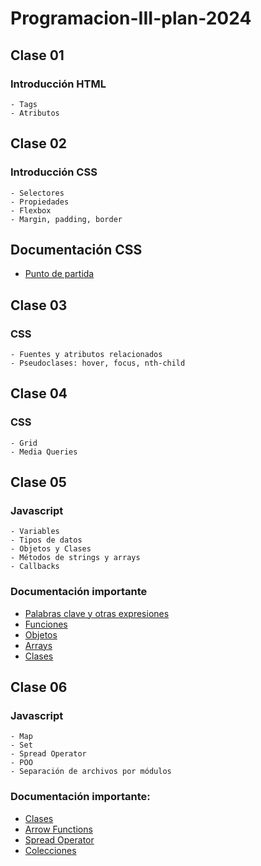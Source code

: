 # Programacion-III-plan-2024

## Clase 01

### Introducción HTML
    - Tags
    - Atributos

## Clase 02

### Introducción CSS
    - Selectores
    - Propiedades
    - Flexbox
    - Margin, padding, border 

## Documentación CSS

- [Punto de partida](https://developer.mozilla.org/es/docs/Learn/Getting_started_with_the_web/CSS_basics)


## Clase 03

### CSS
    - Fuentes y atributos relacionados
    - Pseudoclases: hover, focus, nth-child


## Clase 04

### CSS
    - Grid
    - Media Queries

## Clase 05

### Javascript
    - Variables
    - Tipos de datos
    - Objetos y Clases
    - Métodos de strings y arrays
    - Callbacks

### Documentación importante

- [Palabras clave y otras expresiones](https://developer.mozilla.org/es/docs/Web/JavaScript/Reference/Operators)
- [Funciones](https://developer.mozilla.org/es/docs/Web/JavaScript/Reference/Functions)
- [Objetos](https://developer.mozilla.org/es/docs/Web/JavaScript/Guide/Working_with_objects)
- [Arrays](https://developer.mozilla.org/es/docs/Web/JavaScript/Reference/Global_Objects/Array)
- [Clases](https://developer.mozilla.org/es/docs/Web/JavaScript/Reference/Classes)


## Clase 06

### Javascript
    - Map
    - Set
    - Spread Operator
    - POO
    - Separación de archivos por módulos

### Documentación importante:

- [Clases](https://developer.mozilla.org/es/docs/Web/JavaScript/Reference/Classes)
- [Arrow Functions](https://developer.mozilla.org/es/docs/Web/JavaScript/Reference/Functions/Arrow_functions)
- [Spread Operator](https://developer.mozilla.org/es/docs/Web/JavaScript/Reference/Operators/Spread_syntax)
- [Colecciones](https://developer.mozilla.org/es/docs/Web/JavaScript/Guide/Keyed_collections)

